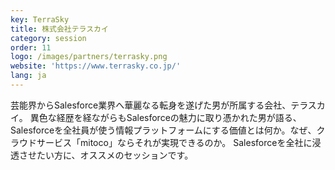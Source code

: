 ```yaml
---
key: TerraSky
title: 株式会社テラスカイ
category: session
order: 11
logo: /images/partners/terrasky.png
website: 'https://www.terrasky.co.jp/'
lang: ja
---
```

芸能界からSalesforce業界へ華麗なる転身を遂げた男が所属する会社、テラスカイ。
異色な経歴を経ながらもSalesforceの魅力に取り憑かれた男が語る、Salesforceを全社員が使う情報プラットフォームにする価値とは何か。なぜ、クラウドサービス「mitoco」ならそれが実現できるのか。
Salesforceを全社に浸透させたい方に、オススメのセッションです。